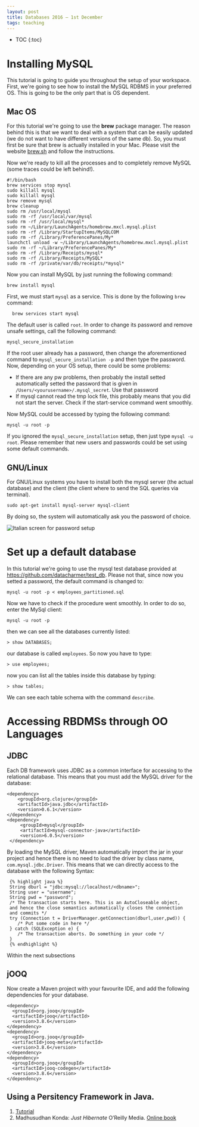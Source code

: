```yaml
---
layout: post
title: Databases 2016 – 1st December
tags: teaching
---
```


* TOC
{:toc}

# Installing MySQL
This tutorial is going to guide you throughout the setup of your workspace. First, we're going to see how to install the MySQL RDBMS in your preferred OS. This is going to be the only part that is OS dependent.

## Mac OS
For this tutorial we're going to use the **brew** package manager. The reason behind this is that we want to deal with a system that can be easily updated (we do not want to have different versions of the same db). So, you must first be sure that brew is actually installed in your Mac. Please visit the website [brew.sh](brew.sh) and follow the instructions. 

Now we're ready to kill all the processes and to completely remove MySQL (some traces could be left behind!).

    #!/bin/bash
    brew services stop mysql
    sudo killall mysql
    sudo killall mysql
    brew remove mysql
    brew cleanup
    sudo rm /usr/local/mysql
    sudo rm -rf /usr/local/var/mysql
    sudo rm -rf /usr/local/mysql*
    sudo rm ~/Library/LaunchAgents/homebrew.mxcl.mysql.plist
    sudo rm -rf /Library/StartupItems/MySQLCOM
    sudo rm -rf /Library/PreferencePanes/My*
    launchctl unload -w ~/Library/LaunchAgents/homebrew.mxcl.mysql.plist
    sudo rm -rf ~/Library/PreferencePanes/My*
    sudo rm -rf /Library/Receipts/mysql*
    sudo rm -rf /Library/Receipts/MySQL*
    sudo rm -rf /private/var/db/receipts/*mysql*
    
Now you can install MySQL by just running the following command:

    brew install mysql

First, we must start `mysql` as a service. This is done by the following `brew` command:

      brew services start mysql

The default user is called `root`. In order to change its password and remove unsafe settings, call the following command:

    mysql_secure_installation
    
If the root user already has a password, then change the aforementioned command to `mysql_secure_installation -p` and then type the password. Now, depending on your OS setup, there could be some problems:

* If there are any pw problems, then probably the install setted automatically setted the password that is given in `/Users/<yourusername>/.mysql_secret`. Use that password
* If mysql cannot read the tmp lock file, this probably means that you did not start the server. Check if the start-service command went smoothly.

Now MySQL could be accessed by typing the following command:

    mysql -u root -p
    
If you ignored the `mysql_secure_installation` setup, then just type `mysql -u root`. Please remember that new users and passwords could be set using some default commands. 

## GNU/Linux

For GNU/Linux systems you have to install both the mysql server (the actual database) and the client (the client where to send the SQL queries via terminal). 

    sudo apt-get install mysql-server mysql-client

By doing so, the system will automatically ask you the password of choice.

![Italian screen for password setup](http://jackbergus.alwaysdata.net/1.png)

# Set up a default database 

In this tutorial we're going to use the mysql test database provided at https://github.com/datacharmer/test_db. Please not that, since now you setted a password, the default command is changed to:

    mysql -u root -p < employees_partitioned.sql
    
Now we have to check if the procedure went smoothly. In order to do so, enter the MySql client:

    mysql -u root -p 

then we can see all the databases currently listed:

    > show DATABASES;
    
our database is called `employees`. So now you have to type:

    > use employees;

now you can list all the tables inside this database by typing:

    > show tables;

We can see each table schema with the command `describe`.

# Accessing RBDMSs through OO Languages

## JDBC

Each DB framework uses JDBC as a common interface for accessing to the relational database. This means that you must add the MySQL driver for the database:

    <dependency>
        <groupId>org.clojure</groupId>
        <artifactId>java.jdbc</artifactId>
        <version>0.6.1</version>
    </dependency>
    <dependency>
         <groupId>mysql</groupId>
         <artifactId>mysql-connector-java</artifactId>
         <version>6.0.5</version>
     </dependency>

By loading the MySQL driver, Maven automatically import the jar in your project and hence there is no need to load the driver by class name, `com.mysql.jdbc.Driver`. This means that we can directly access to the database with the following Syntax:

     {% highlight java %}
     String dburl = "jdbc:mysql://localhost/<dbname>";
     String user = "username";
     String pwd = "password";
     /* The transaction starts here. This is an AutoCloseable object, 
     and hence the close semantics automatically closes the connection 
     and commits */
     try (Connection t = DriverManager.getConnection(dburl,user,pwd)) {
        /* Put some code in here */
     } catch (SQLException e) {
        /* The transaction aborts. Do something in your code */
     }
     {% endhighlight %}
     
Within the next subsections 

## jOOQ

Now create a Maven project with your favourite IDE, and add the following dependencies for your database. 

    <dependency>
      <groupId>org.jooq</groupId>
      <artifactId>jooq</artifactId>
      <version>3.8.6</version>
    </dependency>
    <dependency>
      <groupId>org.jooq</groupId>
      <artifactId>jooq-meta</artifactId>
      <version>3.8.6</version>
    </dependency>
    <dependency>
      <groupId>org.jooq</groupId>
      <artifactId>jooq-codegen</artifactId>
      <version>3.8.6</version>
    </dependency>

## Using a Persitency Framework in Java.  
   1. [Tutorial](https://github.com/jackbergus/javahibernateexample/tree/master/hibernate_tutorial_2015)
   2. Madhusudhan Konda: *Just Hibernate* O’Reilly Media. [Online book](https://www.safaribooksonline.com/library/view/just-hibernate/9781449334369/)
